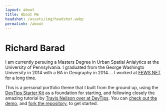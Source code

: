 ```yaml
---
layout: about
title: About Me
headshot: /assets/img/headshot.webp
permalink: /about
---
```


# Richard Barad
I am currently persuing a Masters Degree in Urban Spatial Anlalytics at the University of Pennsylvania. I graduated from the George Washingto University in 2014 with a BA in Geography in 2014.... I worked at [FEWS NET](https://www.fews.net) for a long time. 


This is a personal portfolio theme that I built from the ground up, using the [DevTips Starter Kit](http://devtipsstarterkit.com/) as a foundation for starting, and following closely the amazing tutorial by [Travis Neilson over at DevTips](https://www.youtube.com/watch?v=T6jKLsxbFg4&list=PL0CB3OvPhDA_STygmp3sDenx3UpdOMk7P). You can [check out the demo](lenpaul.github.io/portfolio-jekyll-theme/), and [fork the repository](https://github.com/LeNPaul/portfolio-jekyll-theme/fork), to get started.
